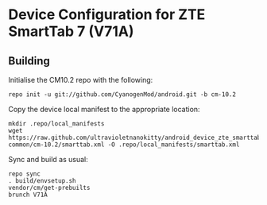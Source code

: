 Device Configuration for ZTE SmartTab 7 (V71A)
===============

Building
---------------

Initialise the CM10.2 repo with the following:

    repo init -u git://github.com/CyanogenMod/android.git -b cm-10.2

Copy the device local manifest to the appropriate location:

	mkdir .repo/local_manifests
	wget https://raw.github.com/ultravioletnanokitty/android_device_zte_smarttab-common/cm-10.2/smarttab.xml -O .repo/local_manifests/smarttab.xml
	
Sync and build as usual:

	repo sync
	. build/envsetup.sh
	vendor/cm/get-prebuilts
	brunch V71A
